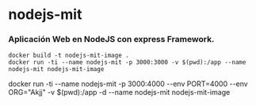 # nodejs-mit
### Aplicación Web en NodeJS con express Framework.

```
docker build -t nodejs-mit-image .
docker run -ti --name nodejs-mit -p 3000:3000 -v $(pwd):/app --name nodejs-mit nodejs-mit-image
```


docker run -ti --name nodejs-mit -p 3000:4000 --env PORT=4000 --env ORG="Akjj" -v $(pwd):/app -d --name nodejs-mit nodejs-mit-image
